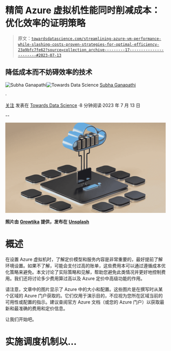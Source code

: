 # 精简 Azure 虚拟机性能同时削减成本：优化效率的证明策略

> 原文：[`towardsdatascience.com/streamlining-azure-vm-performance-while-slashing-costs-proven-strategies-for-optimal-efficiency-23a9bfc7fe62?source=collection_archive---------17-----------------------#2023-07-13`](https://towardsdatascience.com/streamlining-azure-vm-performance-while-slashing-costs-proven-strategies-for-optimal-efficiency-23a9bfc7fe62?source=collection_archive---------17-----------------------#2023-07-13)

## 降低成本而不妨碍效率的技术

[](https://mg-subha.medium.com/?source=post_page-----23a9bfc7fe62--------------------------------)![Subha Ganapathi](https://mg-subha.medium.com/?source=post_page-----23a9bfc7fe62--------------------------------)[](https://towardsdatascience.com/?source=post_page-----23a9bfc7fe62--------------------------------)![Towards Data Science](https://towardsdatascience.com/?source=post_page-----23a9bfc7fe62--------------------------------) [Subha Ganapathi](https://mg-subha.medium.com/?source=post_page-----23a9bfc7fe62--------------------------------)

·

[关注](https://medium.com/m/signin?actionUrl=https%3A%2F%2Fmedium.com%2F_%2Fsubscribe%2Fuser%2Fe911b9969577&operation=register&redirect=https%3A%2F%2Ftowardsdatascience.com%2Fstreamlining-azure-vm-performance-while-slashing-costs-proven-strategies-for-optimal-efficiency-23a9bfc7fe62&user=Subha+Ganapathi&userId=e911b9969577&source=post_page-e911b9969577----23a9bfc7fe62---------------------post_header-----------) 发表在 [Towards Data Science](https://towardsdatascience.com/?source=post_page-----23a9bfc7fe62--------------------------------) ·8 分钟阅读·2023 年 7 月 13 日[](https://medium.com/m/signin?actionUrl=https%3A%2F%2Fmedium.com%2F_%2Fvote%2Ftowards-data-science%2F23a9bfc7fe62&operation=register&redirect=https%3A%2F%2Ftowardsdatascience.com%2Fstreamlining-azure-vm-performance-while-slashing-costs-proven-strategies-for-optimal-efficiency-23a9bfc7fe62&user=Subha+Ganapathi&userId=e911b9969577&source=-----23a9bfc7fe62---------------------clap_footer-----------)

--

[](https://medium.com/m/signin?actionUrl=https%3A%2F%2Fmedium.com%2F_%2Fbookmark%2Fp%2F23a9bfc7fe62&operation=register&redirect=https%3A%2F%2Ftowardsdatascience.com%2Fstreamlining-azure-vm-performance-while-slashing-costs-proven-strategies-for-optimal-efficiency-23a9bfc7fe62&source=-----23a9bfc7fe62---------------------bookmark_footer-----------)![](img/83c0f9729173d8812e7e8d12c6a7868f.png)

**照片由** [**Growtika**](https://unsplash.com/@growtika?utm_source=unsplash&utm_medium=referral&utm_content=creditCopyText) **提供，发布在** [**Unsplash**](https://unsplash.com/photos/Am6pBe2FpJw?utm_source=unsplash&utm_medium=referral&utm_content=creditCopyText)

# 概述

在设置 Azure 虚拟机时，了解定价模型和服务内容是非常重要的，最好提前了解环境设置。如果不了解，可能会支付过高的账单，这些费用本可以通过遵循成本优化策略来避免。本文讨论了实际策略和见解，帮助您避免此类情况并更好地控制费用。我们还将讨论多少费用算过高以及 Azure 定价中高级功能的作用。

请注意，文章中的图片显示了 Azure 中的大小和配置。这些图片是在撰写时从某个区域的 Azure 门户获取的。它们仅用于演示目的，不应视为您所在区域当前的可用性或配置的指示。建议查阅官方 Azure 文档（或您的 Azure 门户）以获取最新和最准确的费用和定价信息。

让我们开始吧。

# 实施调度机制以…
